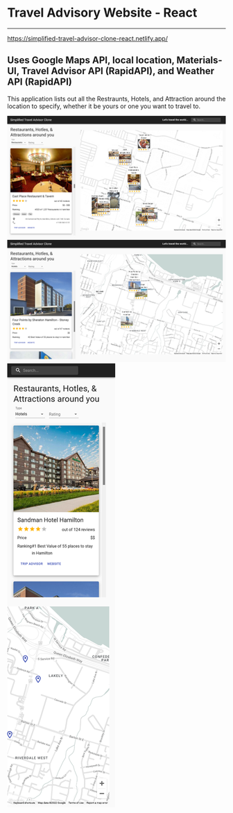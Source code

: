# Travel Advisory Website - React

---

https://simplified-travel-advisor-clone-react.netlify.app/

## Uses Google Maps API, local location, Materials-UI, Travel Advisor API (RapidAPI), and Weather API (RapidAPI)

This application lists out all the Restraunts, Hotels, and Attraction around the location to specify, whether it be yours or one you want to travel to.

![Alt_text](https://github.com/ishubham326/travel-advisor-clone/blob/main/image-1.png)
![Alt_text](https://github.com/ishubham326/travel-advisor-clone/blob/main/image-2.png)
![Alt_text](https://github.com/ishubham326/travel-advisor-clone/blob/main/image-3.png)
